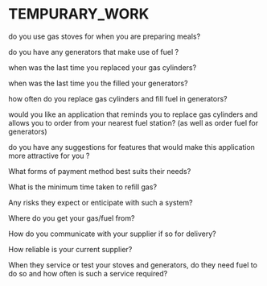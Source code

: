 # TEMPURARY_WORK

do you use gas stoves for when you are preparing meals?

do you have any generators that make use of fuel ?

when was the last time you replaced your gas cylinders?

when was the last time you the filled your generators?

how often do you replace gas cylinders and fill fuel in generators?

would you like an application that reminds you to replace gas cylinders and allows you to order from your nearest fuel station? (as well as order fuel for generators)

do you have any suggestions for features that would make this application more attractive for you ?

What forms of payment method best suits their needs?

What is the minimum time taken to refill gas?

Any risks they expect or enticipate with such a system?

Where do you get your gas/fuel from?

How do you communicate with your supplier if so for delivery?

How reliable is your current supplier?

When they service or test your stoves and generators, do they need fuel to do so and how often is such a service required?


